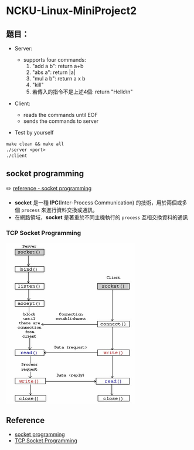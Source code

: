 # NCKU-Linux-MiniProject2

## 題目：

- Server:
  - supports four commands:
    1. "add a b": return a+b
    2. "abs a": return |a|
    3. "mul a b": return a x b
    4. "kill"
    5. 若傳入的指令不是上述4個: return "Hello\n"
- Client:
  - reads the commands until EOF
  - sends the commands to server

- Test by yourself

```bash=
make clean && make all 
./server <port>
./client
```

## socket programming

:pencil2: [reference - socket programming](https://github.com/davidleitw/socket)

- **socket** 是一種 **IPC**(Inter-Process Communication) 的技術，用於兩個或多個 `process` 來進行資料交換或通訊。
- 在網路領域，**socket** 是著重於不同主機執行的 `process` 互相交換資料的通訊

### TCP Socket Programming

![tcp communication](cqr4O2P.png)

## Reference

- [socket programming](https://github.com/davidleitw/socket)
- [TCP Socket Programming](http://zake7749.github.io/2015/03/17/SocketProgramming/)

